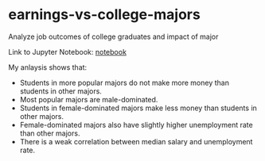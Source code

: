 # earnings-vs-college-majors
 Analyze job outcomes of college graduates and impact of major
 
 Link to Jupyter Notebook: [notebook](Basics.ipynb)
 
 My anlaysis shows that:
- Students in more popular majors do not make more money than students in other majors.
- Most popular majors are male-dominated.
- Students in female-dominated majors make less money than students in other majors.
- Female-dominated majors also have slightly higher unemployment rate than other majors.
- There is a weak correlation between median salary and unemployment rate.
